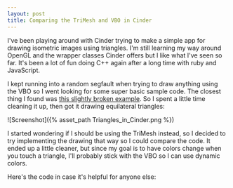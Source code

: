```yaml
---
layout: post
title: Comparing the TriMesh and VBO in Cinder
---
```

I've been playing around with Cinder trying to make a simple app for drawing
isometric images using triangles. I'm still learning my way around OpenGL and
the wrapper classes Cinder offers but I like what I've seen so far. It's been
a lot of fun doing C++ again after a long time with ruby and JavaScript.

I kept running into a random segfault when trying to draw anything using the
VBO so I went looking for some super basic sample code. The closest thing I
found was [this slightly broken example](https://forum.libcinder.org/topic/vbomesh-problem).
So I spent a little time cleaning it up, then got it drawing equilateral
triangles:

![Screenshot]({% asset_path Triangles_in_Cinder.png %})

I started wondering if I should be using the TriMesh instead, so I decided to
try implementing the drawing that way so I could compare the code. It ended up
a little cleaner, but since my goal is to have colors change when you touch a
triangle, I'll probably stick with the VBO so I can use dynamic colors.

Here's the code in case it's helpful for anyone else:

<script src="https://gist.github.com/drewish/cd582c6415bf8c0ba0a1.js"></script>
